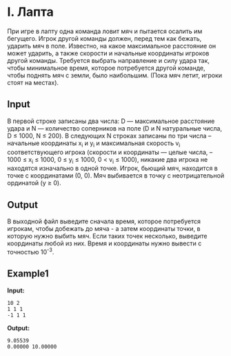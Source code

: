 # I. Лапта 

При игре в лапту одна команда ловит мяч и пытается осалить им бегущего. Игрок другой команды должен, перед тем как бежать, ударить мяч в поле. Известно, на какое максимальное расстояние он может ударить, а также скорости и начальные координаты игроков другой команды. Требуется выбрать направление и силу удара так, чтобы минимальное время, которое потребуется другой команде, чтобы поднять мяч с земли, было наибольшим. (Пока мяч летит, игроки стоят на местах).

## Input

В первой строке записаны два числа: D — максимальное расстояние удара и N — количество соперников на поле (D и N натуральные числа, D ≤ 1000, N ≤ 200). В следующих N строках записаны по три числа – начальные координаты x<sub>i</sub> и y<sub>i</sub> и максимальная скорость v<sub>i</sub> соответствующего игрока (скорости и координаты — целые числа, –1000 ≤ x<sub>i</sub> ≤ 1000, 0 ≤ y<sub>i</sub> ≤ 1000, 0 < v<sub>i</sub> ≤ 1000), никакие два игрока не находятся изначально в одной точке. Игрок, бьющий мяч, находится в точке с координатами (0, 0). Мяч выбивается в точку с неотрицательной ординатой (y ≥ 0).

## Output

В выходной файл выведите сначала время, которое потребуется игрокам, чтобы добежать до мяча - а затем координаты точки, в которую нужно выбить мяч. Если таких точек несколько, выведите координаты любой из них. Время и координаты нужно вывести с точностью 10<sup>-3</sup>.


## Example1
**Input:**
```
10 2
1 1 1
-1 1 1
```
**Output:**
```
9.05539
0.00000 10.00000
```   